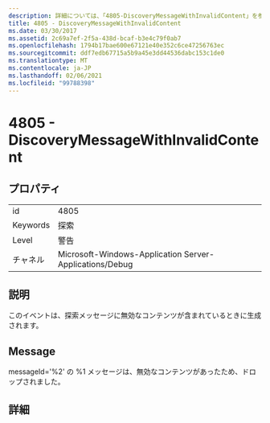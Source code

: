 ```yaml
---
description: 詳細については、「4805-DiscoveryMessageWithInvalidContent」を参照してください。
title: 4805 - DiscoveryMessageWithInvalidContent
ms.date: 03/30/2017
ms.assetid: 2c69a7ef-2f5a-438d-bcaf-b3e4c79f0ab7
ms.openlocfilehash: 1794b17bae600e67121e40e352c6ce47256763ec
ms.sourcegitcommit: ddf7edb67715a5b9a45e3dd44536dabc153c1de0
ms.translationtype: MT
ms.contentlocale: ja-JP
ms.lasthandoff: 02/06/2021
ms.locfileid: "99788398"
---
```

# <a name="4805---discoverymessagewithinvalidcontent"></a>4805 - DiscoveryMessageWithInvalidContent

## <a name="properties"></a>プロパティ  
  
|||  
|-|-|  
|id|4805|  
|Keywords|探索|  
|Level|警告|  
|チャネル|Microsoft-Windows-Application Server-Applications/Debug|  
  
## <a name="description"></a>説明  

 このイベントは、探索メッセージに無効なコンテンツが含まれているときに生成されます。  
  
## <a name="message"></a>Message  

 messageId='%2' の %1 メッセージは、無効なコンテンツがあったため、ドロップされました。  
  
## <a name="details"></a>詳細
